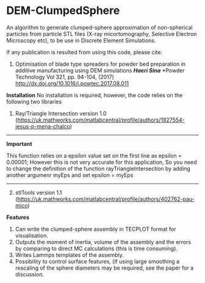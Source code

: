 # DEM-ClumpedSphere
An algorithm to generate clumped-sphere approximation of non-spherical particles from particle STL files (X-ray micortomography, Selective Electron Microscopy etc), to be use in Discrete Element Simulations. 

If any publication is resulted from using this code, please cite: 

 1. Optimisation of blade type spreaders for powder bed preparation in additive manufacturing using DEM simulations
    ***Haeri Sina***
    *Powder Technology Vol 321, pp. 94-104, (2017)
    http://dx.doi.org/10.1016/j.powtec.2017.08.011

**Installation**
No installation is required, however, the code relies on the following two libraries
 1. Ray/Triangle Intersection version 1.0 (https://uk.mathworks.com/matlabcentral/profile/authors/1927554-jesus-p-mena-chalco)
 ___
 **Important**
 
 This function relies on a epsilon value set on the first line as epsilon = 0.00001;
 However this is not very accurate for this application, So you need to change the definition of the function
 rayTriangleIntersection by adding another argumenr myEps and set epsilon = myEps
 ___
 2. stlTools version 1.1 (https://uk.mathworks.com/matlabcentral/profile/authors/402762-pau-mico)

**Features**
 1. Can write the clumped-sphere assembly in TECPLOT format for visualisation.
 2. Outputs the moment of inertia, volume of the assembly and the errors by comparing to direct MC calculations (this is time consuming).
 3.  Writes Lammps templates of the assembly.
 4. Possibility to control surface features, (if using large smoothing a rescaling of the sphere diameters may be required, see the paper for a discussion.
